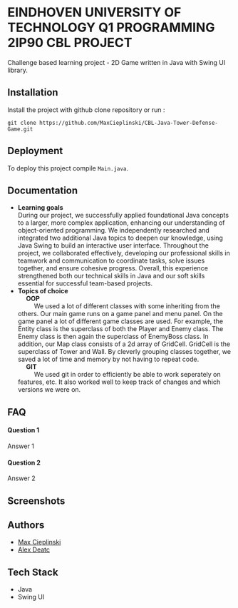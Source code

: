 # EINDHOVEN UNIVERSITY OF TECHNOLOGY Q1 PROGRAMMING 2IP90 CBL PROJECT

Challenge based learning project - 2D Game written in Java with Swing UI library.

## Installation

Install the project with github clone repository or run :

```
git clone https://github.com/MaxCieplinski/CBL-Java-Tower-Defense-Game.git
```

## Deployment

To deploy this project compile `Main.java`.

## Documentation

- **Learning goals** <br/>
During our project, we successfully applied foundational Java concepts to a larger, more complex application, enhancing our understanding of object-oriented programming. We independently researched and integrated two additional Java topics to deepen our knowledge, using Java Swing to build an interactive user interface. Throughout the project, we collaborated effectively, developing our professional skills in teamwork and communication to coordinate tasks, solve issues together, and ensure cohesive progress. Overall, this experience strengthened both our technical skills in Java and our soft skills essential for successful team-based projects.
- **Topics of choice** <br/>
&emsp; **OOP** <br/>
&emsp; &emsp; We used a lot of different classes with some inheriting from the others. Our main game runs on a game panel and menu panel. On the game panel a lot of different game classes are used.
For example, the Entity class is the superclass of both the Player and Enemy class. The Enemy class is then again the superclass of EnemyBoss class. In addition, our Map class consists of a 2d array of GridCell.
GridCell is the superclass of Tower and Wall. By cleverly grouping classes together, we saved a lot of time and memory by not having to repeat code. <br/>
&emsp; **GIT** <br/>
&emsp; &emsp; We used git in order to efficiently be able to work seperately on features, etc. It also worked well to keep track of changes and which versions we were on.
## FAQ

#### Question 1

Answer 1

#### Question 2

Answer 2

## Screenshots

## Authors

- [Max Cieplinski](https://www.github.com/MaxCieplinski)
- [Alex Deatc](https://www.github.com/AlexDtc)

## Tech Stack

- Java
- Swing UI
